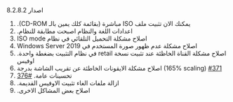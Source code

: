 اصدار 8.2.8.2

1. .(CD-ROM مباشرة (بقائمة كلك يمين بالـ ISO يمكنك الان تثبيت ملف
2. .اعدادات اللغة والنظام اصبحت مطابقة للنظام
3. ISO mode اصلاح مشكلة التحميل التلقائي في نظام
4. Windows Server 2019 اصلاح مشكلة عدم ظهور صورة المستخدم في
5. .في نظام التثبيت بضغطة واحدة retail اصلاح مشكلة القناة الخاظئة عند تثبيت نسخة اوفيس
6. اصلاح مشكلة الايقونات الخاطئة عن تقريب الشاشة بدرجة (165% scaling) [#371](https://github.com/YerongAI/Office-Tool/issues/371)
7. تحسينات عامة.  [#376](https://github.com/YerongAI/Office-Tool/issues/376)
8. .ازالة ملفات الغاء تثبيت الاوفيس القديمة
9. .اصلاح بعض المشاكل الاخرى

